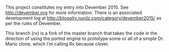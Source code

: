 This project constitutes my entry into Devember 2015. See <http://devember.org>
for more information. There is an associated development log at
<http://bloggity.nurdz.com/category/devember2015/> as per the rules of Devember.

This branch (rx) is a fork of the master branch that takes the code in the
direction of using the ported engine to prototype some or all of a simple
Dr. Mario clone, which I'm calling Rx because clever.
